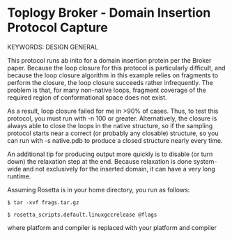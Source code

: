 Toplogy Broker - Domain Insertion Protocol Capture
=================================

KEYWORDS: DESIGN GENERAL

This protocol runs ab inito for a domain insertion protein per the Broker 
paper. Because the loop closure for this protocol is particularly difficult,
and because the loop closure algorithm in this example relies on fragments
to perform the closure, the loop closure succeeds rather infrequently. The
problem is that, for many non-native loops, fragment coverage of the
required region of conformational space does not exist.

As a result, loop closure failed for me in >90% of cases. Thus, to test
this protocol, you must run with -n 100 or greater. Alternatively, the
closure is always able to close the loops in the native structure, so if
the sampling protocol starts near a correct (or probably any closable)
structure, so you can run with -s native.pdb to produce a closed structure
nearly every time.

An additional tip for producing output more quickly is to disable (or
turn down) the relaxation step at the end. Because relaxation is done
system-wide and not exclusively for the inserted domain, it can have
a very long runtime.

Assuming Rosetta is in your home directory, you run as follows:
    
    $ tar -xvf frags.tar.gz

    $ rosetta_scripts.default.linuxgccrelease @flags

where platform and compiler is replaced with your platform and compiler

